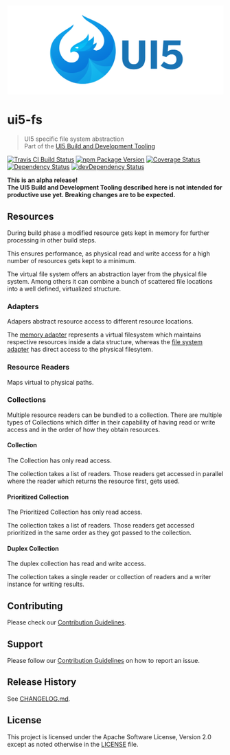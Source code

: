 ![UI5 icon](https://raw.githubusercontent.com/SAP/ui5-tooling/master/docs/images/UI5_logo_wide.png)

# ui5-fs
> UI5 specific file system abstraction  
> Part of the [UI5 Build and Development Tooling](https://github.com/SAP/ui5-tooling)

[![Travis CI Build Status](https://travis-ci.org/SAP/ui5-fs.svg?branch=master)](https://travis-ci.org/SAP/ui5-fs)
[![npm Package Version](https://badge.fury.io/js/%40ui5%2Ffs.svg)](https://www.npmjs.com/package/@ui5/fs)
[![Coverage Status](https://coveralls.io/repos/github/SAP/ui5-fs/badge.svg)](https://coveralls.io/github/SAP/ui5-fs)
[![Dependency Status](https://david-dm.org/SAP/ui5-fs/master.svg)](https://david-dm.org/SAP/ui5-fs/master)
[![devDependency Status](https://david-dm.org/SAP/ui5-fs/master/dev-status.svg)](https://david-dm.org/SAP/ui5-fs/master#info=devDependencies)

**This is an alpha release!**  
**The UI5 Build and Development Tooling described here is not intended for productive use yet. Breaking changes are to be expected.**

## Resources
During build phase a modified resource gets kept in memory for further processing in other build steps.

This ensures performance, as physical read and write access for a high number of resources gets kept to a minimum.

The virtual file system offers an abstraction layer from the physical file system. Among others it can combine a bunch of scattered file locations into a well defined, virtualized structure.

### Adapters
Adapers abstract resource access to different resource locations.

The [memory adapter](lib/resources/adapters/Memory.js) represents a virtual filesystem which maintains respective resources inside a data structure, whereas the [file system adapter](lib/resources/adapters/FileSystem.js) has direct access to the physical filesytem.

### Resource Readers
Maps virtual to physical paths.

### Collections
Multiple resource readers can be bundled to a collection. There are multiple types of Collections which differ in their capability of having read or write access and in the order of how they obtain resources.

#### Collection
The Collection has only read access.

The collection takes a list of readers.
Those readers get accessed in parallel where the reader which returns the resource first, gets used.

#### Prioritized Collection
The Prioritized Collection has only read access.

The collection takes a list of readers.
Those readers get accessed prioritized in the same order as they got passed to the collection.

#### Duplex Collection
The duplex collection has read and write access.

The collection takes a single reader or collection of readers and a writer instance for writing results.

## Contributing
Please check our [Contribution Guidelines](https://github.com/SAP/ui5-tooling/blob/master/CONTRIBUTING.md).

## Support
Please follow our [Contribution Guidelines](https://github.com/SAP/ui5-tooling/blob/master/CONTRIBUTING.md#report-an-issue) on how to report an issue.

## Release History
See [CHANGELOG.md](CHANGELOG.md).

## License
This project is licensed under the Apache Software License, Version 2.0 except as noted otherwise in the [LICENSE](/LICENSE.txt) file.
